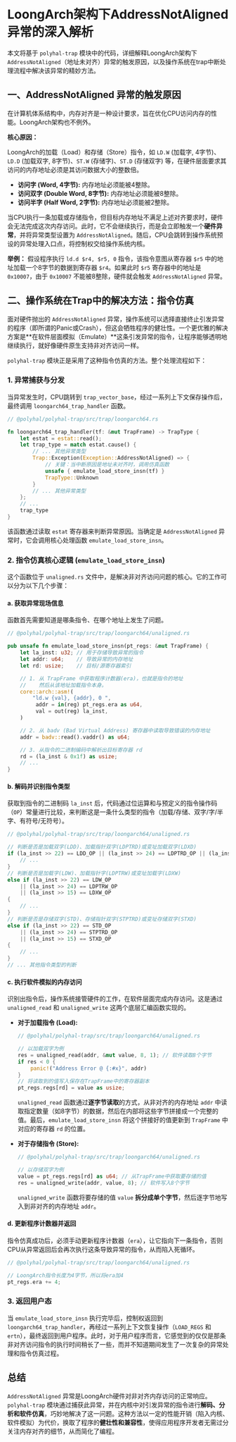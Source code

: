# LoongArch架构下AddressNotAligned异常的深入解析

本文将基于 `polyhal-trap` 模块中的代码，详细解释LoongArch架构下`AddressNotAligned`（地址未对齐）异常的触发原因，以及操作系统在trap中断处理流程中解决该异常的精妙方法。

## 一、AddressNotAligned 异常的触发原因

在计算机体系结构中，内存对齐是一种设计要求，旨在优化CPU访问内存的性能。LoongArch架构也不例外。

**核心原因：**

LoongArch的加载（Load）和存储（Store）指令，如 `LD.W` (加载字, 4字节)、`LD.D` (加载双字, 8字节)、`ST.W` (存储字)、`ST.D` (存储双字) 等，在硬件层面要求其访问的内存地址必须是其访问数据大小的整数倍。

- **访问字 (Word, 4字节):** 内存地址必须能被4整除。
- **访问双字 (Double Word, 8字节):** 内存地址必须能被8整除。
- **访问半字 (Half Word, 2字节):** 内存地址必须能被2整除。

当CPU执行一条加载或存储指令，但目标内存地址不满足上述对齐要求时，硬件会无法完成这次内存访问。此时，它不会继续执行，而是会立即触发一个**硬件异常**，并将异常类型设置为 `AddressNotAligned`。随后，CPU会跳转到操作系统预设的异常处理入口点，将控制权交给操作系统内核。

**举例：**
假设程序执行 `ld.d $r4, $r5, 0` 指令，该指令意图从寄存器 `$r5` 中的地址加载一个8字节的数据到寄存器 `$r4`。如果此时 `$r5` 寄存器中的地址是 `0x10007`，由于 `0x10007` 不能被8整除，硬件就会触发 `AddressNotAligned` 异常。

## 二、操作系统在Trap中的解决方法：指令仿真

面对硬件抛出的 `AddressNotAligned` 异常，操作系统可以选择直接终止引发异常的程序（即所谓的Panic或Crash），但这会牺牲程序的健壮性。一个更优雅的解决方案是**在软件层面模拟（Emulate）**这条引发异常的指令，让程序能够透明地继续执行，就好像硬件原生支持非对齐访问一样。

`polyhal-trap` 模块正是采用了这种指令仿真的方法。整个处理流程如下：

### 1. 异常捕获与分发

当异常发生时，CPU跳转到 `trap_vector_base`，经过一系列上下文保存操作后，最终调用 `loongarch64_trap_handler` 函数。

```rust
// @polyhal/polyhal-trap/src/trap/loongarch64.rs

fn loongarch64_trap_handler(tf: &mut TrapFrame) -> TrapType {
    let estat = estat::read();
    let trap_type = match estat.cause() {
        // ... 其他异常类型
        Trap::Exception(Exception::AddressNotAligned) => {
            // 关键：当中断原因是地址未对齐时，调用仿真函数
            unsafe { emulate_load_store_insn(tf) }
            TrapType::Unknown
        }
        // ... 其他异常类型
    };
    // ...
    trap_type
}
```
该函数通过读取 `estat` 寄存器来判断异常原因。当确定是 `AddressNotAligned` 异常时，它会调用核心处理函数 `emulate_load_store_insn`。

### 2. 指令仿真核心逻辑 (`emulate_load_store_insn`)

这个函数位于 `unaligned.rs` 文件中，是解决非对齐访问问题的核心。它的工作可以分为以下几个步骤：

#### a. 获取异常现场信息

函数首先需要知道是哪条指令、在哪个地址上发生了问题。

```rust
// @polyhal/polyhal-trap/src/trap/loongarch64/unaligned.rs

pub unsafe fn emulate_load_store_insn(pt_regs: &mut TrapFrame) {
    let la_inst: u32; // 用于存储导致异常的指令
    let addr: u64;    // 导致异常的内存地址
    let rd: usize;    // 目标/源寄存器索引

    // 1. 从 TrapFrame 中获取程序计数器(era)，也就是指令的地址
    //    然后从该地址加载指令本身。
    core::arch::asm!(
        "ld.w {val}, {addr}, 0 ",
         addr = in(reg) pt_regs.era as u64,
         val = out(reg) la_inst,
    )

    // 2. 从 badv (Bad Virtual Address) 寄存器中读取导致错误的内存地址
    addr = badv::read().vaddr() as u64;

    // 3. 从指令的二进制编码中解析出目标寄存器 rd
    rd = (la_inst & 0x1f) as usize;
    // ...
}
```

#### b. 解码并识别指令类型

获取到指令的二进制码 `la_inst` 后，代码通过位运算和与预定义的指令操作码（`OP`）常量进行比较，来判断这是一条什么类型的指令（加载/存储、双字/字/半字、有符号/无符号）。

```rust
// @polyhal/polyhal-trap/src/trap/loongarch64/unaligned.rs

// 判断是否是加载双字(LDD)、加载指针双字(LDPTRD)或变址加载双字(LDXD)
if (la_inst >> 22) == LDD_OP || (la_inst >> 24) == LDPTRD_OP || (la_inst >> 15) == LDXD_OP {
    // ...
} 
// 判断是否是加载字(LDW)、加载指针字(LDPTRW)或变址加载字(LDXW)
else if (la_inst >> 22) == LDW_OP
    || (la_inst >> 24) == LDPTRW_OP
    || (la_inst >> 15) == LDXW_OP
{
    // ...
} 
// 判断是否是存储双字(STD)、存储指针双字(STPTRD)或变址存储双字(STXD)
else if (la_inst >> 22) == STD_OP
    || (la_inst >> 24) == STPTRD_OP
    || (la_inst >> 15) == STXD_OP
{
    // ...
} 
// ... 其他指令类型的判断
```

#### c. 执行软件模拟的内存访问

识别出指令后，操作系统接管硬件的工作，在软件层面完成内存访问。这是通过 `unaligned_read` 和 `unaligned_write` 这两个底层汇编函数实现的。

- **对于加载指令 (Load):**
  ```rust
  // @polyhal/polyhal-trap/src/trap/loongarch64/unaligned.rs
  
  // 以加载双字为例
  res = unaligned_read(addr, &mut value, 8, 1); // 软件读取8个字节
  if res < 0 {
      panic!("Address Error @ {:#x}", addr)
  }
  // 将读取到的值写入保存在TrapFrame中的寄存器副本
  pt_regs.regs[rd] = value as usize; 
  ```
  `unaligned_read` 函数通过**逐字节读取**的方式，从非对齐的内存地址 `addr` 中读取指定数量（如8字节）的数据，然后在内部将这些字节拼接成一个完整的值。最后，`emulate_load_store_insn` 将这个拼接好的值更新到 `TrapFrame` 中对应的寄存器 `rd` 的位置。

- **对于存储指令 (Store):**
  ```rust
  // @polyhal/polyhal-trap/src/trap/loongarch64/unaligned.rs

  // 以存储双字为例
  value = pt_regs.regs[rd] as u64; // 从TrapFrame中获取要存储的值
  res = unaligned_write(addr, value, 8); // 软件写入8个字节
  ```
  `unaligned_write` 函数将要存储的值 `value` **拆分成单个字节**，然后逐字节地写入到非对齐的内存地址 `addr`。

#### d. 更新程序计数器并返回

指令仿真成功后，必须手动更新程序计数器（`era`），让它指向下一条指令，否则CPU从异常返回后会再次执行这条导致异常的指令，从而陷入死循环。

```rust
// @polyhal/polyhal-trap/src/trap/loongarch64/unaligned.rs

// LoongArch指令长度为4字节，所以将era加4
pt_regs.era += 4;
```

### 3. 返回用户态

当 `emulate_load_store_insn` 执行完毕后，控制权返回到 `loongarch64_trap_handler`，再经过一系列上下文恢复操作（`LOAD_REGS` 和 `ertn`），最终返回到用户程序。此时，对于用户程序而言，它感觉到的仅仅是那条非对齐访问指令的执行时间稍长了一些，而并不知道期间发生了一次复杂的异常处理和指令仿真过程。

## 总结

`AddressNotAligned` 异常是LoongArch硬件对非对齐内存访问的正常响应。`polyhal-trap` 模块通过捕获此异常，并在内核中对引发异常的指令进行**解码、分析和软件仿真**，巧妙地解决了这一问题。这种方法以一定的性能开销（陷入内核、软件模拟）为代价，换取了程序的**健壮性和兼容性**，使得应用程序开发者无需过分关注内存对齐的细节，从而简化了编程。